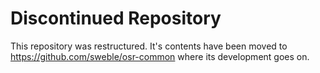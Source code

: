 # Discontinued Repository
This repository was restructured. It's contents have been moved to https://github.com/sweble/osr-common where its development goes on.
